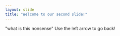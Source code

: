 ```yaml
---
layout: slide
title: "Welcome to our second slide!"
---
```

"what is this nonsense"
Use the left arrow to go back!

